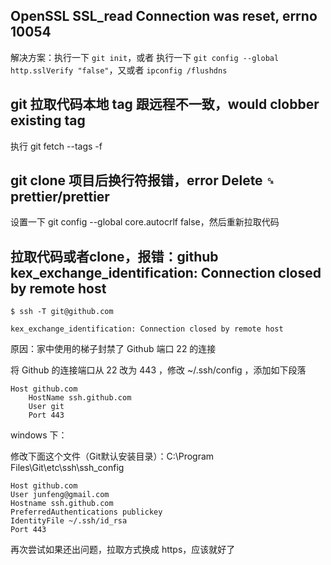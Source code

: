 ## OpenSSL SSL_read Connection was reset, errno 10054
解决方案：执行一下 `git init`，或者 执行一下 `git config --global http.sslVerify "false"`，又或者 `ipconfig /flushdns`

## git 拉取代码本地 tag 跟远程不一致，would clobber existing tag
执行 git fetch --tags -f

## git clone 项目后换行符报错，error Delete `␍` prettier/prettier
设置一下 git config --global core.autocrlf false，然后重新拉取代码

## 拉取代码或者clone，报错：github kex_exchange_identification: Connection closed by remote host
```
$ ssh -T git@github.com

kex_exchange_identification: Connection closed by remote host
```
原因：家中使用的梯子封禁了 Github 端口 22 的连接

将 Github 的连接端口从 22 改为 443 ，修改 ~/.ssh/config ，添加如下段落
```
Host github.com
    HostName ssh.github.com
    User git
    Port 443
```
windows 下：

修改下面这个文件（Git默认安装目录）：C:\Program Files\Git\etc\ssh\ssh_config
```
Host github.com
User junfeng@gmail.com
Hostname ssh.github.com
PreferredAuthentications publickey
IdentityFile ~/.ssh/id_rsa
Port 443
```
再次尝试如果还出问题，拉取方式换成 https，应该就好了